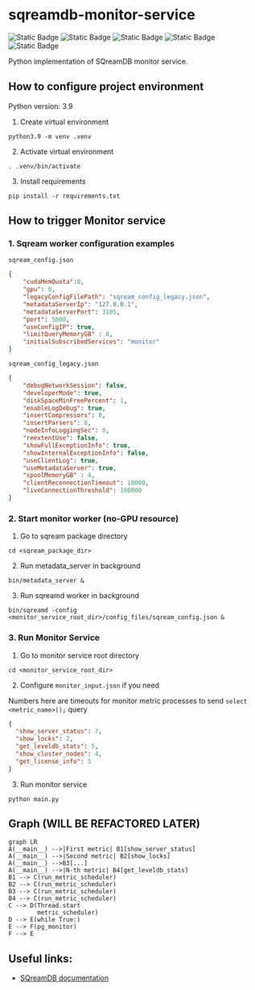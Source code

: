 # sqreamdb-monitor-service

![Static Badge](https://img.shields.io/badge/colorama-0.4.6-darkblue)
![Static Badge](https://img.shields.io/badge/numpy-1.26.4-blue)
![Static Badge](https://img.shields.io/badge/psycopg2-2.9.9-orange)
![Static Badge](https://img.shields.io/badge/pyarrow-16.1.0-red)
![Static Badge](https://img.shields.io/badge/pysqream-5.0.0-yellow)

Python implementation of SQreamDB monitor service.

## How to configure project environment

Python version: 3.9

1. Create virtual environment
```commandline
python3.9 -m venv .venv
```

2. Activate virtual environment
```commandline
. .venv/bin/activate
```

3. Install requirements 
```commandline
pip install -r requirements.txt
```

## How to trigger Monitor service

### 1. Sqream worker configuration examples

`sqream_config.json`

```json
{
    "cudaMemQuota":0,
    "gpu": 0,
    "legacyConfigFilePath": "sqream_config_legacy.json",
    "metadataServerIp": "127.0.0.1",
    "metadataServerPort": 3105,
    "port": 5000,
    "useConfigIP": true,
    "limitQueryMemoryGB" : 8,
    "initialSubscribedServices": "monitor"
}
```

`sqream_config_legacy.json`

```json
{
    "debugNetworkSession": false,
    "developerMode": true,
    "diskSpaceMinFreePercent": 1,
    "enableLogDebug": true,
    "insertCompressors": 8,
    "insertParsers": 8,
    "nodeInfoLoggingSec": 0,
    "reextentUse": false,
    "showFullExceptionInfo": true,
    "showInternalExceptionInfo": false,
    "useClientLog": true,
    "useMetadataServer": true,
    "spoolMemoryGB" : 4,
    "clientReconnectionTimeout": 10000,
    "liveConnectionThreshold": 100000
}
```

### 2. Start monitor worker (no-GPU resource)

1) Go to sqream package directory

```commandline
cd <sqream_package_dir>
```

2) Run metadata_server in background

```commandline
bin/metadata_server &
```

3) Run sqreamd worker in background

```commandline
bin/sqreamd -config <monitor_service_root_dir>/config_files/sqream_config.json &
```

### 3. Run Monitor Service

1) Go to monitor service root directory

```commandline
cd <monitor_service_root_dir>
```

2) Configure `monitor_input.json` if you need

Numbers here are timeouts for monitor metric processes to send `select <metric_name>();` query

```json
{
  "show_server_status": 7,
  "show_locks": 2,
  "get_leveldb_stats": 5,
  "show_cluster_nodes": 4,
  "get_license_info": 5
}
```

3) Run monitor service

```commandline
python main.py
```

## Graph (WILL BE REFACTORED LATER)

```mermaid
graph LR
A(__main__) -->|First metric| B1[show_server_status]
A(__main__) -->|Second metric| B2[show_locks]
A(__main__) -->B3[...]
A(__main__) -->|N-th metric| B4[get_leveldb_stats]
B1 --> C(run_metric_scheduler)
B2 --> C(run_metric_scheduler)
B3 --> C(run_metric_scheduler)
B4 --> C(run_metric_scheduler)
C --> D(Thread.start
        metric_scheduler)
D --> E(while True:)
E --> F(pg_monitor)
F --> E
```

## Useful links:

* [SQreamDB documentation](https://docs.sqream.com/en/latest/)